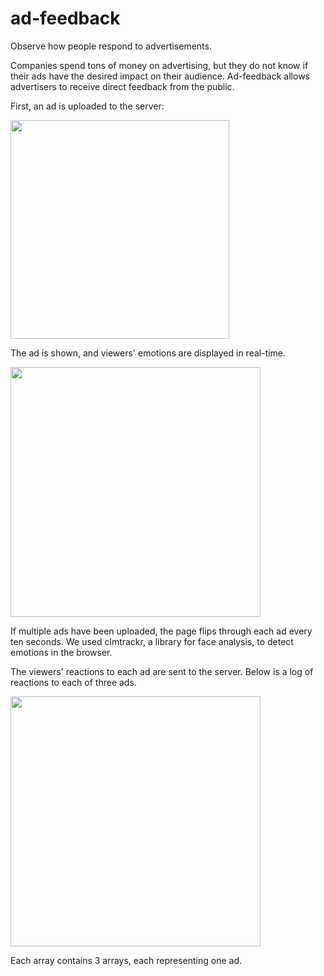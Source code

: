 # ad-feedback
Observe how people respond to advertisements.

Companies spend tons of money on advertising, but they do not know if their ads have the desired impact on their audience. Ad-feedback allows advertisers to receive direct feedback from the public.

First, an ad is uploaded to the server:

<p align="left">
  <img src="https://raw.githubusercontent.com/The-Real-Taylor-Swift/ad-feedback/master/Screenshots/uploading-ads.PNG" width="350"/>
</p>

The ad is shown, and viewers' emotions are displayed in real-time.

<p align="left">
  <img src="https://raw.githubusercontent.com/The-Real-Taylor-Swift/ad-feedback/master/Screenshots/real-time-emotion-detection.PNG" height="400"/>
</p>

If multiple ads have been uploaded, the page flips through each ad every ten seconds.
We used clmtrackr, a library for face analysis, to detect emotions in the browser.

The viewers' reactions to each ad are sent to the server. Below is a log of reactions to each of three ads.

<p align="left">
  <img src="https://raw.githubusercontent.com/The-Real-Taylor-Swift/ad-feedback/master/Screenshots/logging-responses-to-each-of-three-ads.PNG" height="400"/>
</p>

Each array contains 3 arrays, each representing one ad.
